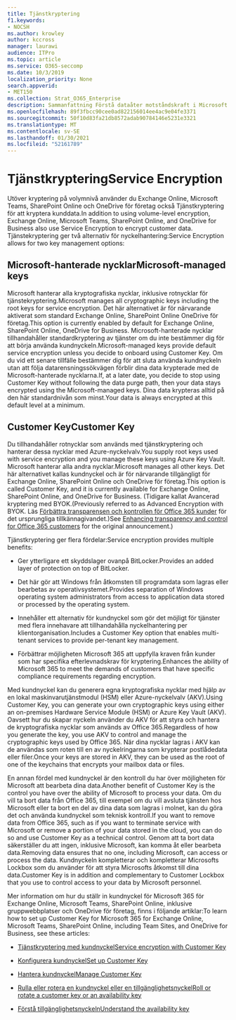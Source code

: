 ```yaml
---
title: Tjänstkryptering
f1.keywords:
- NOCSH
ms.author: krowley
author: kccross
manager: laurawi
audience: ITPro
ms.topic: article
ms.service: O365-seccomp
ms.date: 10/3/2019
localization_priority: None
search.appverid:
- MET150
ms.collection: Strat_O365_Enterprise
description: Sammanfattning Förstå dataåter motståndskraft i Microsoft Office 365.
ms.openlocfilehash: 89f3fbcc90cee0ad822156014ee4ac9e04fe3371
ms.sourcegitcommit: 50f10d83fa21db8572adab90784146e5231e3321
ms.translationtype: MT
ms.contentlocale: sv-SE
ms.lasthandoff: 01/30/2021
ms.locfileid: "52161789"
---
```

# <a name="service-encryption"></a><span data-ttu-id="85136-103">Tjänstkryptering</span><span class="sxs-lookup"><span data-stu-id="85136-103">Service Encryption</span></span>

<span data-ttu-id="85136-104">Utöver kryptering på volymnivå använder du Exchange Online, Microsoft Teams, SharePoint Online och OneDrive för företag också Tjänstkryptering för att kryptera kunddata.</span><span class="sxs-lookup"><span data-stu-id="85136-104">In addition to using volume-level encryption, Exchange Online, Microsoft Teams, SharePoint Online, and OneDrive for Business also use Service Encryption to encrypt customer data.</span></span> <span data-ttu-id="85136-105">Tjänstekryptering ger två alternativ för nyckelhantering:</span><span class="sxs-lookup"><span data-stu-id="85136-105">Service Encryption allows for two key management options:</span></span>

## <a name="microsoft-managed-keys"></a><span data-ttu-id="85136-106">Microsoft-hanterade nycklar</span><span class="sxs-lookup"><span data-stu-id="85136-106">Microsoft-managed keys</span></span>
<span data-ttu-id="85136-107">Microsoft hanterar alla kryptografiska nycklar, inklusive rotnycklar för tjänstekryptering.</span><span class="sxs-lookup"><span data-stu-id="85136-107">Microsoft manages all cryptographic keys including the root keys for service encryption.</span></span> <span data-ttu-id="85136-108">Det här alternativet är för närvarande aktiverat som standard Exchange Online, SharePoint Online OneDrive för företag.</span><span class="sxs-lookup"><span data-stu-id="85136-108">This option is currently enabled by default for Exchange Online, SharePoint Online, OneDrive for Business.</span></span> <span data-ttu-id="85136-109">Microsoft-hanterade nycklar tillhandahåller standardkryptering av tjänster om du inte bestämmer dig för att börja använda kundnyckeln.</span><span class="sxs-lookup"><span data-stu-id="85136-109">Microsoft-managed keys provide default service encryption unless you decide to onboard using Customer Key.</span></span> <span data-ttu-id="85136-110">Om du vid ett senare tillfälle bestämmer dig för att sluta använda kundnyckeln utan att följa datarensningssökvägen förblir dina data krypterade med de Microsoft-hanterade nycklarna.</span><span class="sxs-lookup"><span data-stu-id="85136-110">If, at a later date, you decide to stop using Customer Key without following the data purge path, then your data stays encrypted using the Microsoft-managed keys.</span></span> <span data-ttu-id="85136-111">Dina data krypteras alltid på den här standardnivån som minst.</span><span class="sxs-lookup"><span data-stu-id="85136-111">Your data is always encrypted at this default level at a minimum.</span></span> 

## <a name="customer-key"></a><span data-ttu-id="85136-112">Customer Key</span><span class="sxs-lookup"><span data-stu-id="85136-112">Customer Key</span></span>
<span data-ttu-id="85136-113">Du tillhandahåller rotnycklar som används med tjänstkryptering och hanterar dessa nycklar med Azure-nyckelvalv.</span><span class="sxs-lookup"><span data-stu-id="85136-113">You supply root keys used with service encryption and you manage these keys using Azure Key Vault.</span></span> <span data-ttu-id="85136-114">Microsoft hanterar alla andra nycklar.</span><span class="sxs-lookup"><span data-stu-id="85136-114">Microsoft manages all other keys.</span></span> <span data-ttu-id="85136-115">Det här alternativet kallas kundnyckel och är för närvarande tillgängligt för Exchange Online, SharePoint Online och OneDrive för företag.</span><span class="sxs-lookup"><span data-stu-id="85136-115">This option is called Customer Key, and it is currently available for Exchange Online, SharePoint Online, and OneDrive for Business.</span></span> <span data-ttu-id="85136-116">(Tidigare kallat Avancerad kryptering med BYOK.</span><span class="sxs-lookup"><span data-stu-id="85136-116">(Previously referred to as Advanced Encryption with BYOK.</span></span> <span data-ttu-id="85136-117">Läs [Förbättra transparensen och kontrollen för Office 365 kunder](https://blogs.office.com/2015/04/21/enhancing-transparency-and-control-for-office-365-customers/) för det ursprungliga tillkännagivandet.)</span><span class="sxs-lookup"><span data-stu-id="85136-117">See [Enhancing transparency and control for Office 365 customers](https://blogs.office.com/2015/04/21/enhancing-transparency-and-control-for-office-365-customers/) for the original announcement.)</span></span>

<span data-ttu-id="85136-118">Tjänstkryptering ger flera fördelar:</span><span class="sxs-lookup"><span data-stu-id="85136-118">Service encryption provides multiple benefits:</span></span>

- <span data-ttu-id="85136-119">Ger ytterligare ett skyddslager ovanpå BitLocker.</span><span class="sxs-lookup"><span data-stu-id="85136-119">Provides an added layer of protection on top of BitLocker.</span></span>

- <span data-ttu-id="85136-120">Det här gör att Windows från åtkomsten till programdata som lagras eller bearbetas av operativsystemet.</span><span class="sxs-lookup"><span data-stu-id="85136-120">Provides separation of Windows operating system administrators from access to application data stored or processed by the operating system.</span></span>

- <span data-ttu-id="85136-121">Innehåller ett alternativ för kundnyckel som gör det möjligt för tjänster med flera innehavare att tillhandahålla nyckelhantering per klientorganisation.</span><span class="sxs-lookup"><span data-stu-id="85136-121">Includes a Customer Key option that enables multi-tenant services to provide per-tenant key management.</span></span>

- <span data-ttu-id="85136-122">Förbättrar möjligheten Microsoft 365 att uppfylla kraven från kunder som har specifika efterlevnadskrav för kryptering.</span><span class="sxs-lookup"><span data-stu-id="85136-122">Enhances the ability of Microsoft 365 to meet the demands of customers that have specific compliance requirements regarding encryption.</span></span>

<span data-ttu-id="85136-123">Med kundnyckel kan du generera egna kryptografiska nycklar med hjälp av en lokal maskinvarutjänstmodul (HSM) eller Azure-nyckelvalv (AKV).</span><span class="sxs-lookup"><span data-stu-id="85136-123">Using Customer Key, you can generate your own cryptographic keys using either an on-premises Hardware Service Module (HSM) or Azure Key Vault (AKV).</span></span> <span data-ttu-id="85136-124">Oavsett hur du skapar nyckeln använder du AKV för att styra och hantera de kryptografiska nycklar som används av Office 365.</span><span class="sxs-lookup"><span data-stu-id="85136-124">Regardless of how you generate the key, you use AKV to control and manage the cryptographic keys used by Office 365.</span></span> <span data-ttu-id="85136-125">När dina nycklar lagras i AKV kan de användas som roten till en av nyckelringarna som krypterar postlådedata eller filer.</span><span class="sxs-lookup"><span data-stu-id="85136-125">Once your keys are stored in AKV, they can be used as the root of one of the keychains that encrypts your mailbox data or files.</span></span>

<span data-ttu-id="85136-126">En annan fördel med kundnyckel är den kontroll du har över möjligheten för Microsoft att bearbeta dina data.</span><span class="sxs-lookup"><span data-stu-id="85136-126">Another benefit of Customer Key is the control you have over the ability of Microsoft to process your data.</span></span> <span data-ttu-id="85136-127">Om du vill ta bort data från Office 365, till exempel om du vill avsluta tjänsten hos Microsoft eller ta bort en del av dina data som lagras i molnet, kan du göra det och använda kundnyckel som teknisk kontroll.</span><span class="sxs-lookup"><span data-stu-id="85136-127">If you want to remove data from Office 365, such as if you want to terminate service with Microsoft or remove a portion of your data stored in the cloud, you can do so and use Customer Key as a technical control.</span></span> <span data-ttu-id="85136-128">Genom att ta bort data säkerställer du att ingen, inklusive Microsoft, kan komma åt eller bearbeta data.</span><span class="sxs-lookup"><span data-stu-id="85136-128">Removing data ensures that no one, including Microsoft, can access or process the data.</span></span> <span data-ttu-id="85136-129">Kundnyckeln kompletterar och kompletterar Microsofts Lockbox som du använder för att styra Microsofts åtkomst till dina data.</span><span class="sxs-lookup"><span data-stu-id="85136-129">Customer Key is in addition and complementary to Customer Lockbox that you use to control access to your data by Microsoft personnel.</span></span>

<span data-ttu-id="85136-130">Mer information om hur du ställr in kundnyckel för Microsoft 365 för Exchange Online, Microsoft Teams, SharePoint Online, inklusive gruppwebbplatser och OneDrive för företag, finns i följande artiklar:</span><span class="sxs-lookup"><span data-stu-id="85136-130">To learn how to set up Customer Key for Microsoft 365 for Exchange Online, Microsoft Teams, SharePoint Online, including Team Sites, and OneDrive for Business, see these articles:</span></span>

- [<span data-ttu-id="85136-131">Tjänstkryptering med kundnyckel</span><span class="sxs-lookup"><span data-stu-id="85136-131">Service encryption with Customer Key</span></span>](customer-key-overview.md)

- [<span data-ttu-id="85136-132">Konfigurera kundnyckel</span><span class="sxs-lookup"><span data-stu-id="85136-132">Set up Customer Key</span></span>](customer-key-set-up.md)

- [<span data-ttu-id="85136-133">Hantera kundnyckel</span><span class="sxs-lookup"><span data-stu-id="85136-133">Manage Customer Key</span></span>](customer-key-manage.md)

- [<span data-ttu-id="85136-134">Rulla eller rotera en kundnyckel eller en tillgänglighetsnyckel</span><span class="sxs-lookup"><span data-stu-id="85136-134">Roll or rotate a customer key or an availability key</span></span>](customer-key-availability-key-roll.md)

- [<span data-ttu-id="85136-135">Förstå tillgänglighetsnyckeln</span><span class="sxs-lookup"><span data-stu-id="85136-135">Understand the availability key</span></span>](customer-key-availability-key-understand.md)
